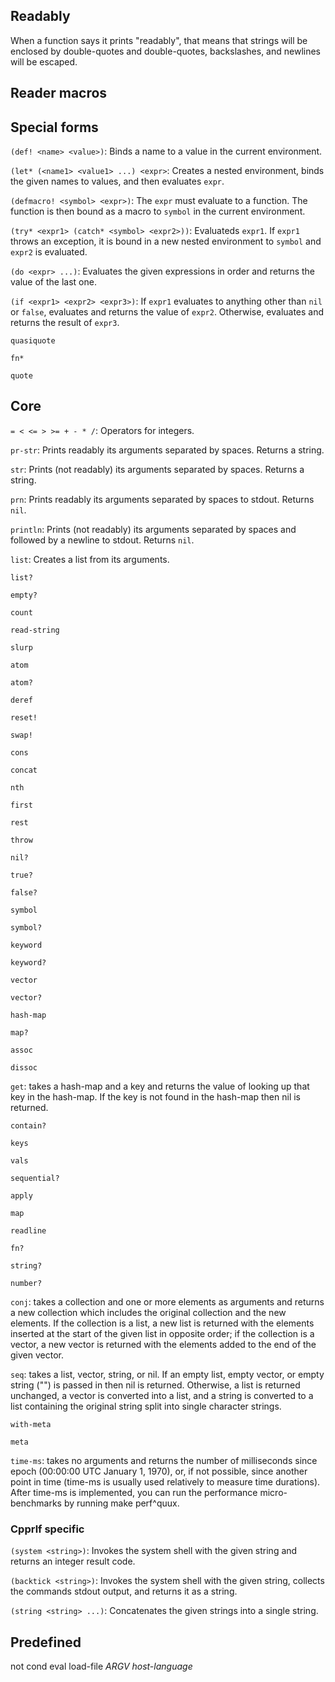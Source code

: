 ## Readably

When a function says it prints "readably", that means that strings will be enclosed by double-quotes and double-quotes, backslashes, and newlines will be escaped.

## Reader macros

## Special forms

`(def! <name> <value>)`: Binds a name to a value in the current environment.

`(let* (<name1> <value1> ...) <expr>`: Creates a nested environment, binds the given names to values, and then evaluates `expr`.

`(defmacro! <symbol> <expr>)`: The `expr` must evaluate to a function. The function is then bound as a macro to `symbol` in the current environment.

`(try* <expr1> (catch* <symbol> <expr2>))`: Evaluateds `expr1`. If `expr1` throws an exception, it is bound in a new nested environment to `symbol` and `expr2` is evaluated.

`(do <expr> ...)`: Evaluates the given expressions in order and returns the value of the last one.

`(if <expr1> <expr2> <expr3>)`: If `expr1` evaluates to anything other than `nil` or `false`, evaluates and returns the value of `expr2`. Otherwise, evaluates and returns the result of `expr3`.

`quasiquote`

`fn*`

`quote`

## Core

`= < <= > >= + - * /`: Operators for integers.

`pr-str`: Prints readably its arguments separated by spaces. Returns a string.

`str`: Prints (not readably) its arguments separated by spaces. Returns a string.

`prn`: Prints readably its arguments separated by spaces to stdout. Returns `nil`.

`println`: Prints (not readably) its arguments separated by spaces and followed by a newline to stdout. Returns `nil`.

`list`: Creates a list from its arguments.

`list?`

`empty?`

`count`

`read-string`

`slurp`

`atom`

`atom?`

`deref`

`reset!`

`swap!`

`cons`

`concat`

`nth`

`first`

`rest`

`throw`

`nil?`

`true?`

`false?`

`symbol`

`symbol?`

`keyword`

`keyword?`

`vector`

`vector?`

`hash-map`

`map?`

`assoc`

`dissoc`

`get`: takes a hash-map and a key and returns the value of looking up that key in the hash-map. If the key is not found in the hash-map then nil is returned.

`contain?`

`keys`

`vals`

`sequential?`

`apply`

`map`

`readline`

`fn?`

`string?`

`number?`

`conj`: takes a collection and one or more elements as arguments and returns a new collection which includes the original collection and the new elements. If the collection is a list, a new list is returned with the elements inserted at the start of the given list in opposite order; if the collection is a vector, a new vector is returned with the elements added to the end of the given vector.

`seq`: takes a list, vector, string, or nil. If an empty list, empty vector, or empty string ("") is passed in then nil is returned. Otherwise, a list is returned unchanged, a vector is converted into a list, and a string is converted to a list containing the original string split into single character strings.

`with-meta`

`meta`

`time-ms`: takes no arguments and returns the number of milliseconds since epoch (00:00:00 UTC January 1, 1970), or, if not possible, since another point in time (time-ms is usually used relatively to measure time durations). After time-ms is implemented, you can run the performance micro-benchmarks by running make perf^quux.

### Cpprlf specific

`(system <string>)`: Invokes the system shell with the given string and returns an integer result code.

`(backtick <string>)`: Invokes the system shell with the given string, collects the commands stdout output, and returns it as a string.

`(string <string> ...)`: Concatenates the given strings into a single string.

## Predefined

not cond eval load-file *ARGV* *host-language*


